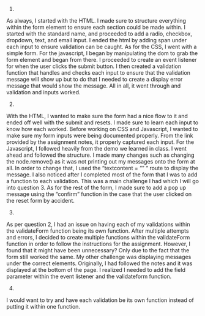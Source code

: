 1. 
As always, I started with the HTML. I made sure to structure everything within the form element to ensure each section could be made within. I started with the standard name, and proceeded to add a radio, checkbox, dropdown, text, and email input. I ended the html by adding span under each input to ensure validation can be caught. As for the CSS, I went with a simple form. For the javascript, I began by manipulating the dom to grab the form element and began from there. I proceeded to create an event listener for when the user clicks the submit button. I then created a validation  function that handles and checks each input to ensure that the validation message will show up but to do that I needed to create a display error message that would show the message. All in all, it went through and validation and inputs worked. 

2. 
With the HTML, I wanted to make sure the form had a nice flow to it and ended off well with the submit and resets. I made sure to learn each input to know how each worked. Before working on CSS and Javascript,  I wanted to make sure my form inputs were being documented properly. From the link provided by the assignment notes, it properly captured each input. For the Javascript, I followed heavily from the demo we learned in class. I went ahead and followed the structure. I made many changes such as changing the node.remove() as it was not printing out my messages onto the form at all. In order to change that, I used the “textcontent = “” “ route to display the message. I also noticed after I completed most of the form that I was to add a function to each validation. This was a main challenge I had which I will go into question 3. As for the rest of the form, I made sure to add a pop up message using the “confirm” function in the case that the user clicked on the reset form by accident. 

3. 
As per question 2, I had an issue on having each of my validations within the validateForm function being its own function. After multiple attempts and errors, I decided to create multiple functions within the validateForm function in order to follow the instructions for the assignment. However, I found that it might have been unnecessary? Only due to the fact that the form still worked the same. My other challenge was displaying messages under the correct elements. Originally, I had followed the notes and it was displayed at the bottom of the page. I realized I needed to add the field parameter within the event listener and the validateform function. 

4.
I would want to try and have each validation be its own function instead of putting it within one function. 









